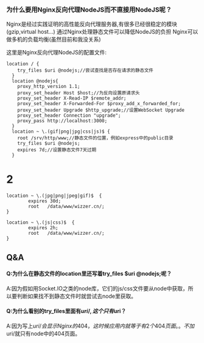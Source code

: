 ### 为什么要用Nginx反向代理NodeJS而不直接用NodeJS呢？

Nginx是经过实践证明的高性能反向代理服务器,有很多已经很稳定的模块(gzip,virtual host...)
通过Nginx处理静态文件可以降低NodeJS的负担
Nginx可以做多机的负载均衡(虽然目前和我没关系)

这里是Nginx反向代理NodeJS的配置文件:

```
location / {
    try_files $uri @nodejs;//尝试查找是否存在请求的静态文件
  }
  location @nodejs{
    proxy_http_version 1.1;
    proxy_set_header Host $host;//为反向设置原请求头
    proxy_set_header X-Read-IP $remote_addr;
    proxy_set_header X-Forwarded-For $proxy_add_x_forwarded_for;
    proxy_set_header Upgrade $http_upgrade;//设置WebSocket Upgrade
    proxy_set_header Connection "upgrade";
    proxy_pass http://localhost:3000;
  }
  location ~ \.(gif|png|jpg|css|js)$ {
    root /srv/http/www;//静态文件的位置，例如express中的public目录
    try_files $uri @nodejs;
    expires 7d;//设置静态文件7天过期
  }
```

# 2
```
location ~ \.(jpg|png|jpeg|gif)$  {
        expires 30d;
        root   /data/www/wizzer.cn/;
}

location ~ \.(js|css)$  {
        expires 2h;
        root   /data/www/wizzer.cn/;
}
```

## Q&A

#### Q:为什么在静态文件的location里还写着try_files $uri @nodejs;呢？

A:因为假如用Socket.IO之类的node库，它们的js/css文件要从node中获取，所以要判断如果找不到静态文件时就尝试去node里获取。

#### Q:为什么看别的try_files里面有$uri/,这个只有$uri？

A:因为写上$uri/会显示Nginx的404，这时候应用内就等于有2个404页面。。不加$uri/就只有node中的404页面。
